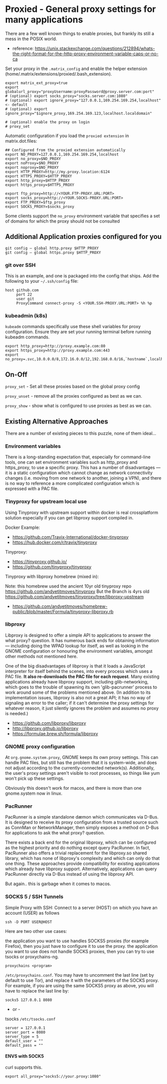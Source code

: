 # Proxied - General proxy settings for many applications

There are a few well known things to enable proxies, but frankly its still a mess in the POSIX world.

* reference: https://unix.stackexchange.com/questions/212894/whats-the-right-format-for-the-http-proxy-environment-variable-caps-or-no-ca

Set your proxy in the `.matrix_config` and enable the helper extension (home/.matrix/extensions/proxied/.bash_extension).

```shell
export matrix_ext_proxy=true
export globalurl_proxy="proxyUsername:proxyPassword@proxy.server.com:port"
# (optional) export socks_proxy="socks.server.com:1080"
# (optional) export ignore_proxy="127.0.0.1,169.254.169.254,localhost" <- default
# (optional) export ignore_proxy="$ignore_proxy,169.254.169.123,localhost.localdomain"

# (optional) enable the proxy on login
# proxy_set 
```

Automatic configuration if you load the `proxied extension` in matrix.dot.files:

```shell
## Configured from the proxied extension automatically
export NO_PROXY=127.0.0.1,169.254.169.254,localhost
export no_proxy=$NO_PROXY
export noProxy=$NO_PROXY
export noproxy=$NO_PROXY
export HTTP_PROXY=http://my.proxy.location:6124
export HTTPS_PROXY=$HTTP_PROXY
export http_proxy=$HTTP_PROXY
export https_proxy=$HTTPS_PROXY

export ftp_proxy=http://<YOUR.FTP-PROXY.URL:PORT>
export socks_proxy=http://<YOUR.SOCKS-PROXY.URL:PORT>
export FTP_PROXY=$ftp_proxy
export SOCKS_PROXY=$socks_proxy
```

Some clients support the `no_proxy` environment variable that specifies a set of domains for which the proxy should not be consulted


## Additional Application proxies configured for you

```shell
git config — global http.proxy $HTTP_PROXY
git config — global https.proxy $HTTP_PROXY
```

### git over SSH 

This is an example, and one is packaged into the config that ships. Add the following to your `~/.ssh/config` file:

```
host github.com
     port 22
     user git
     ProxyCommand connect-proxy -S <YOUR.SSH-PROXY.URL:PORT> %h %p
```

### kubeadmin (k8s)

`kubeadm` commands specifically use these shell variables for proxy configuration. Ensure they are set your running terminal before running kubeadm commands.

```
export http_proxy=http://proxy.example.com:80
export https_proxy=http://proxy.example.com:443
export no_proxy=.svc,10.0.0.0/8,172.16.0.0/12,192.168.0.0/16,`hostname`,localhost
```

## On-Off

`proxy_set` - Set all these proxies based on the global proxy config

`proxy_unset` - remove all the proxies configured as best as we can.

`proxy_show` - show what is configured to use proxies as best as we can.


## Existing Alternative Approaches

There are a number of existing pieces to this puzzle, none of them ideal...

### Environment variables

There is a long-standing expectation that, especially for command-line tools, one can set environment variables such as http_proxy and https_proxy, to use a specific proxy. This has a number of disadvantages — it is a static configuration which cannot change as network connectivity changes (i.e. moving from one network to another, joining a VPN), and there is no way to reference a more complicated configuration which is expressed with a PAC file.

### Tinyproxy for upstream local use

Using Tinyproxy with upstream support within docker is real crossplatform solution especially if you can get libproxy support compiled in. 

Docker Example:  

* https://github.com/Travix-International/docker-tinyproxy
* https://hub.docker.com/r/travix/tinyproxy

Tinyproxy:  

* https://tinyproxy.github.io/
* https://github.com/tinyproxy/tinyproxy

Tinyproxy with libproxy homebrew (mixed in):  

Note: this homebrew used the ancient 10yr old tinyproxy repo https://github.com/andyetitmoves/tinyproxy 
But the Branch is 4yrs old https://github.com/andyetitmoves/tinyproxy/tree/libproxy-upstream

* https://github.com/andyetitmoves/homebrew-public/blob/master/Formula/tinyproxy-libproxy.rb

### libproxy

Libproxy is designed to offer a simple API to applications to answer the what proxy? question. It has numerous back ends for obtaining information — including doing the WPAD lookup for itself, as well as looking in the GNOME configuration or honouring the environment variables, amongst other methods not mentioned here.

One of the big disadvantages of libproxy is that it loads a JavaScript interpreter for itself behind the scenes, into every process which uses a PAC file. **It also re-downloads the PAC file for each request**. Many existing applications already have libproxy support, including glib-networking, which goes to the trouble of spawning its own 'glib-pacrunner' process to work around some of the problems mentioned above. (In addition to its implementation issues, libproxy is also not a great API; it has no way of signaling an error to the caller; if it can't determine the proxy settings for whatever reason, it just silently ignores the problem and assumes no proxy is needed.)

* https://github.com/libproxy/libproxy  
* http://libproxy.github.io/libproxy  
* https://formulae.brew.sh/formula/libproxy

### GNOME proxy configuration

At `org.gnome.system.proxy`, GNOME keeps its own proxy settings. This can handle PAC files, but still has the problem that it is system-wide, and does not adjust according to the currently-connected network(s). Additionally, the user's proxy settings aren't visible to root processes, so things like yum won't pick up these settings.

Obviously this doesn't work for macos, and there is more than one gnome.system now in linux.

### PacRunner

PacRunner is a simple standalone dæmon which communicates via D-Bus. It is designed to receive its proxy configuration from a trusted source such as ConnMan or NetworkManager, then simply exposes a method on D-Bus for applications to ask the what proxy? question.

There exists a back end for the original libproxy, which can be configured as the highest priority and do nothing except query PacRunner. In fact, PacRunner also offers a trivial replacement for the libproxy.so shared library, which has none of libproxy's complexity and which can only do that one thing. These approaches provide compatibility for existing applications which already have libproxy support. Alternatively, applications can query PacRunner directly via D-Bus instead of using the libproxy API.

But again.. this is garbage when it comes to macos. 

### SOCKS 5 / SSH Tunnels

Simple Proxy with SSH: Connect to a server (HOST) on which you have an account (USER) as follows

`ssh -D PORT USER@HOST`

Here are two other use cases:

the application you want to use handles SOCKS5 proxies (for example Firefox), then you just have to configure it to use the proxy.
the application you want to use does not handle SOCKS proxies, then you can try to use tsocks or proxychains-ng.

`proxychains <program>`

`/etc/proxychains.conf`. You may have to uncomment the last line (set by default to use Tor), and replace it with the parameters of the SOCKS proxy. For example, if you are using the same SOCKS5 proxy as above, you will have to replace the last line by:

```shell
socks5 127.0.0.1 8080
```

- or -

tsocks `/etc/tsocks.conf`

```shell
server = 127.0.0.1
server_port = 8080
server_type = 5
default_user = ""
default_pass = ""
```

#### ENVS with SOCK5

curl supports this. 

`export all_proxy="socks5://your.proxy:1080"`
